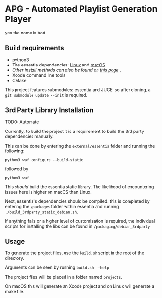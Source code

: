 APG - Automated Playlist Generation Player
=========================
yes the name is bad

Build requirements
----
* python3
* The essentia dependencies: [Linux](https://link-url-here.org) and [macOS](https://essentia.upf.edu/installing.html#installing-dependencies-on-macos).
 * <i> Other install methods can also be found on [this page](https://essentia.upf.edu/installing.html#installing-dependencies-on-macos) </i>.
* Xcode command line tools
* CMake

This project features submodules: essentia and JUCE, so after cloning, a `git submodule update --init` is required.

3rd Party Library Installation
---
TODO: Automate

Currently, to build the project it is a requirement to build the 3rd party dependencies manually.

This can be done by entering the `external/essentia` folder and running the following:

`python3 waf configure --build-static`

followed by

`python3 waf`

This <i>should</i> build the essentia static library. The likelihood of encountering issues here is higher on macOS than Linux.

Next, essentia's dependencies should be compiled. this is completed by entering the `/packages` folder within essentia and running `./build_3rdparty_static_debian.sh`.

If anything fails or a higher level of customisation is required, the individual scripts for installing the libs can be found in `/packaging/debian_3rdparty`

Usage
----

To generate the project files, use the `build.sh` script in the root of the directory.

Arguments can be seen by running `build.sh --help`

The project files will be placed in a folder named `projects`.

On macOS this will generate an Xcode project and on Linux will generate a make file.

